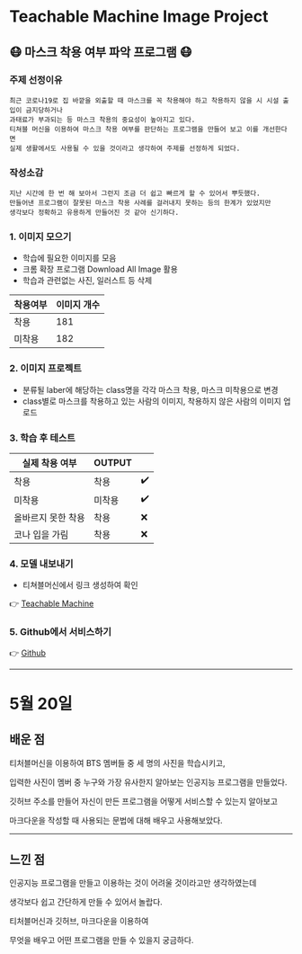  Teachable Machine Image Project
===
## 😷 마스크 착용 여부 파악 프로그램 😷
### 주제 선정이유
```
최근 코로나19로 집 바깥을 외출할 때 마스크를 꼭 착용해야 하고 착용하지 않을 시 시설 출입이 금지당하거나
과태료가 부과되는 등 마스크 착용의 중요성이 높아지고 있다.
티쳐블 머신을 이용하여 마스크 착용 여부를 판단하는 프로그램을 만들어 보고 이를 개선한다면
실제 생활에서도 사용될 수 있을 것이라고 생각하여 주제를 선정하게 되었다.
```
### 작성소감
~~~
지난 시간에 한 번 해 보아서 그런지 조금 더 쉽고 빠르게 할 수 있어서 뿌듯했다.
만들어낸 프로그램이 잘못된 마스크 착용 사례를 걸러내지 못하는 등의 한계가 있었지만
생각보다 정확하고 유용하게 만들어진 것 같아 신기하다.
~~~

### 1. 이미지 모으기

+ 학습에 필요한 이미지를 모음
+ 크롬 확장 프로그램 Download All Image 활용
+ 학습과 관련없는 사진, 일러스트 등 삭제

|착용여부|이미지 개수|
|----|----|
|착용|181|
|미착용|182|

### 2. 이미지 프로젝트

+ 분류될 laber에 해당하는 class명을 각각 마스크 착용, 마스크 미착용으로 변경
+ class별로 마스크를 착용하고 있는 사람의 이미지, 착용하지 않은 사람의 이미지 업로드

### 3. 학습 후 테스트

|실제 착용 여부|OUTPUT| |
|----|----|----|
|착용|착용|✔️|
|미착용|미착용|✔️|
|올바르지 못한 착용|착용|❌|
|코나 입을 가림|착용|❌|

### 4. 모델 내보내기

+ 티쳐블머신에서 링크 생성하여 확인

👉 [Teachable Machine](https://teachablemachine.withgoogle.com/models/3ZMhnIea8/)

### 5. Github에서 서비스하기

👉 [Github](https://zw0630.github.io/tm/)

---

5월 20일
===
## 배운 점
티처블머신을 이용하여 BTS 멤버들 중 세 명의 사진을 학습시키고,

입력한 사진이 멤버 중 누구와 가장 유사한지 알아보는 인공지능 프로그램을 만들었다.

깃허브 주소를 만들어 자신이 만든 프로그램을 어떻게 서비스할 수 있는지 알아보고

마크다운을 작성할 때 사용되는 문법에 대해 배우고 사용해보았다.

---
## 느낀 점
인공지능 프로그램을 만들고 이용하는 것이 어려울 것이라고만 생각하였는데

생각보다 쉽고 간단하게 만들 수 있어서 놀랍다.

티처블머신과 깃허브, 마크다운을 이용하여

무엇을 배우고 어떤 프로그램을 만들 수 있을지 궁금하다.
